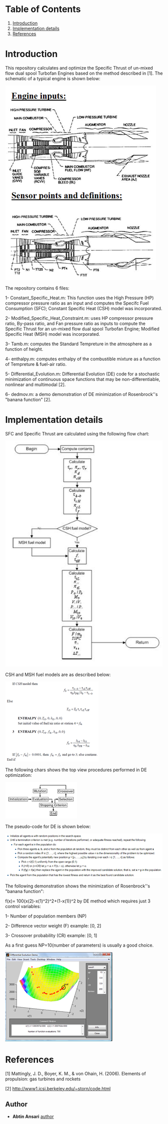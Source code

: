 # Table of Contents
1. [Introduction](README.md#introduction)
2. [Implementation details](README.md#implementation-details)
3. [References](README.md#References)

# Introduction

This repository calculates and optimize the Specific Thrust of un-mixed flow dual spool Turbofan Engines based on the method described in [1]. The schematic of a typical engine is shown below:

![Figure1](images/schematic.png)

The repository contains 6 files: 

1-	Constant_Specific_Heat.m: This function uses the High Pressure (HP) compressor pressure ratio as an input and computes the Specifc Fuel Consumption (SFC); Constant Specific Heat (CSH) model was incorporated.

2-	Modified_Specific_Heat_Constraint.m: uses HP compressor pressure ratio, By-pass ratio, and Fan pressure ratio as inputs to compute the Specific Thrust for an un-mixed flow dual spool Turbofan Engine; Modified Specific Heat (MSH) model was incorporated.

3-	Tamb.m: computes the Standard Tempreture in the atmosphere as a function of height.

4-	enthalpy.m: computes enthalpy of the combustible mixture as a function of Tempreture & fuel-air ratio.

5-	Differential_Evolution.m: Differential Evolution (DE) code for a stochastic minimization of continuous space functions that may be non-differentiable, nonlinear and multimodal [2].

6-	dedmov.m: a demo demonstration of DE minimization of Rosenbrock''s "banana function" [2].             


# Implementation details

SFC and Specific Thrust are calculated using the following flow chart:

![Figure2](images/flow-chart.png)

CSH and MSH fuel models are as described below:

![Figure3](images/enthalpy.png)

The following chars shows the top view procedures performed in DE optimization:

![Figure4](images/de.png)

The pseudo-code for DE is shown below:

![Figure5](images/pseudo.png)

The following demonstration shows the minimization of Rosenbrock''s "banana function":

f(x)= 100(x(2)-x(1)^2)^2+(1-x(1))^2  by DE method which requires just 3 control variables:                              
  
1-	Number of population members (NP)

2-	Difference vector weight (F) example: [0, 2]

3-	Crossover probability (CR) example: [0, 1]              

As a first guess NP=10(number of parameters) is usually a good choice.   

![Figure6](images/demo.png)

# References

[1]	Mattingly, J. D., Boyer, K. M., & von Ohain, H. (2006). Elements of propulsion: gas turbines and rockets

[2]	http://www1.icsi.berkeley.edu/~storn/code.html

## Author

* **Abtin Ansari** [author](https://www.linkedin.com/in/abtin-ansari-55b0953a/)

